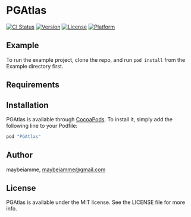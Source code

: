# PGAtlas

[![CI Status](http://img.shields.io/travis/maybeiamme/PGAtlas.svg?style=flat)](https://travis-ci.org/maybeiamme/PGAtlas)
[![Version](https://img.shields.io/cocoapods/v/PGAtlas.svg?style=flat)](http://cocoapods.org/pods/PGAtlas)
[![License](https://img.shields.io/cocoapods/l/PGAtlas.svg?style=flat)](http://cocoapods.org/pods/PGAtlas)
[![Platform](https://img.shields.io/cocoapods/p/PGAtlas.svg?style=flat)](http://cocoapods.org/pods/PGAtlas)

## Example

To run the example project, clone the repo, and run `pod install` from the Example directory first.

## Requirements

## Installation

PGAtlas is available through [CocoaPods](http://cocoapods.org). To install
it, simply add the following line to your Podfile:

```ruby
pod "PGAtlas"
```

## Author

maybeiamme, maybeiamme@gmail.com

## License

PGAtlas is available under the MIT license. See the LICENSE file for more info.
